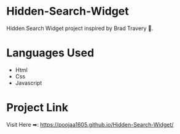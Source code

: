 # Hidden-Search-Widget
Hidden Search Widget project inspired by Brad Travery :blue_heart:.
# Languages Used 
- Html
- Css
- Javascript
# Project Link
Visit Here ➡: https://poojaa1605.github.io/Hidden-Search-Widget/
